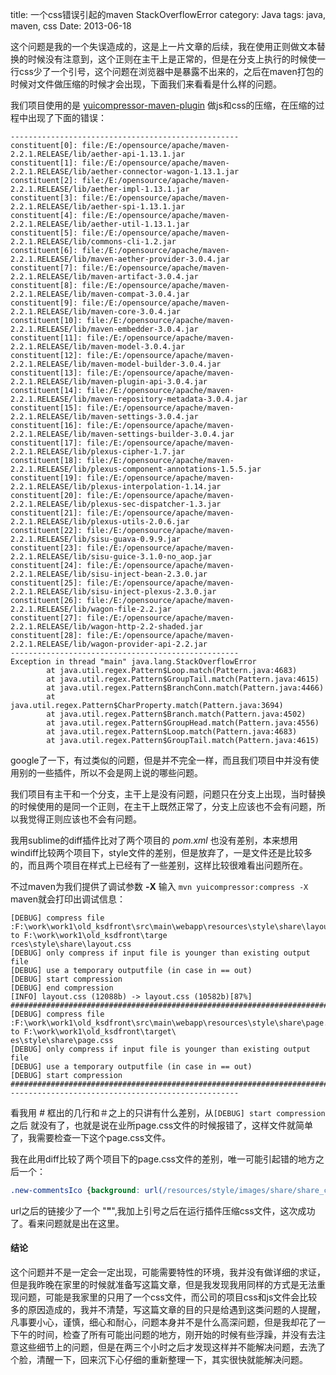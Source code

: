 title: 一个css错误引起的maven StackOverflowError
category: Java
tags: java, maven, css
Date: 2013-06-18

这个问题是我的一个失误造成的，这是上一片文章的后续，我在使用正则做文本替换的时候没有注意到，这个正则在主干上是正常的，但是在分支上执行的时候使一行css少了一个引号，这个问题在浏览器中是暴露不出来的，之后在maven打包的时候对文件做压缩的时候才会出现，下面我们来看看是什么样的问题。

我们项目使用的是 [yuicompressor-maven-plugin][1] 做js和css的压缩，在压缩的过程中出现了下面的错误：

```
---------------------------------------------------
constituent[0]: file:/E:/opensource/apache/maven-2.2.1.RELEASE/lib/aether-api-1.13.1.jar
constituent[1]: file:/E:/opensource/apache/maven-2.2.1.RELEASE/lib/aether-connector-wagon-1.13.1.jar
constituent[2]: file:/E:/opensource/apache/maven-2.2.1.RELEASE/lib/aether-impl-1.13.1.jar
constituent[3]: file:/E:/opensource/apache/maven-2.2.1.RELEASE/lib/aether-spi-1.13.1.jar
constituent[4]: file:/E:/opensource/apache/maven-2.2.1.RELEASE/lib/aether-util-1.13.1.jar
constituent[5]: file:/E:/opensource/apache/maven-2.2.1.RELEASE/lib/commons-cli-1.2.jar
constituent[6]: file:/E:/opensource/apache/maven-2.2.1.RELEASE/lib/maven-aether-provider-3.0.4.jar
constituent[7]: file:/E:/opensource/apache/maven-2.2.1.RELEASE/lib/maven-artifact-3.0.4.jar
constituent[8]: file:/E:/opensource/apache/maven-2.2.1.RELEASE/lib/maven-compat-3.0.4.jar
constituent[9]: file:/E:/opensource/apache/maven-2.2.1.RELEASE/lib/maven-core-3.0.4.jar
constituent[10]: file:/E:/opensource/apache/maven-2.2.1.RELEASE/lib/maven-embedder-3.0.4.jar
constituent[11]: file:/E:/opensource/apache/maven-2.2.1.RELEASE/lib/maven-model-3.0.4.jar
constituent[12]: file:/E:/opensource/apache/maven-2.2.1.RELEASE/lib/maven-model-builder-3.0.4.jar
constituent[13]: file:/E:/opensource/apache/maven-2.2.1.RELEASE/lib/maven-plugin-api-3.0.4.jar
constituent[14]: file:/E:/opensource/apache/maven-2.2.1.RELEASE/lib/maven-repository-metadata-3.0.4.jar
constituent[15]: file:/E:/opensource/apache/maven-2.2.1.RELEASE/lib/maven-settings-3.0.4.jar
constituent[16]: file:/E:/opensource/apache/maven-2.2.1.RELEASE/lib/maven-settings-builder-3.0.4.jar
constituent[17]: file:/E:/opensource/apache/maven-2.2.1.RELEASE/lib/plexus-cipher-1.7.jar
constituent[18]: file:/E:/opensource/apache/maven-2.2.1.RELEASE/lib/plexus-component-annotations-1.5.5.jar
constituent[19]: file:/E:/opensource/apache/maven-2.2.1.RELEASE/lib/plexus-interpolation-1.14.jar
constituent[20]: file:/E:/opensource/apache/maven-2.2.1.RELEASE/lib/plexus-sec-dispatcher-1.3.jar
constituent[21]: file:/E:/opensource/apache/maven-2.2.1.RELEASE/lib/plexus-utils-2.0.6.jar
constituent[22]: file:/E:/opensource/apache/maven-2.2.1.RELEASE/lib/sisu-guava-0.9.9.jar
constituent[23]: file:/E:/opensource/apache/maven-2.2.1.RELEASE/lib/sisu-guice-3.1.0-no_aop.jar
constituent[24]: file:/E:/opensource/apache/maven-2.2.1.RELEASE/lib/sisu-inject-bean-2.3.0.jar
constituent[25]: file:/E:/opensource/apache/maven-2.2.1.RELEASE/lib/sisu-inject-plexus-2.3.0.jar
constituent[26]: file:/E:/opensource/apache/maven-2.2.1.RELEASE/lib/wagon-file-2.2.jar
constituent[27]: file:/E:/opensource/apache/maven-2.2.1.RELEASE/lib/wagon-http-2.2-shaded.jar
constituent[28]: file:/E:/opensource/apache/maven-2.2.1.RELEASE/lib/wagon-provider-api-2.2.jar
---------------------------------------------------
Exception in thread "main" java.lang.StackOverflowError
        at java.util.regex.Pattern$Loop.match(Pattern.java:4683)
        at java.util.regex.Pattern$GroupTail.match(Pattern.java:4615)
        at java.util.regex.Pattern$BranchConn.match(Pattern.java:4466)
        at java.util.regex.Pattern$CharProperty.match(Pattern.java:3694)
        at java.util.regex.Pattern$Branch.match(Pattern.java:4502)
        at java.util.regex.Pattern$GroupHead.match(Pattern.java:4556)
        at java.util.regex.Pattern$Loop.match(Pattern.java:4683)
        at java.util.regex.Pattern$GroupTail.match(Pattern.java:4615)
```

google了一下，有过类似的问题，但是并不完全一样，而且我们项目中并没有使用别的一些插件，所以不会是网上说的哪些问题。

我们项目有主干和一个分支，主干上是没有问题，问题只在分支上出现，当时替换的时候使用的是同一个正则，在主干上既然正常了，分支上应该也不会有问题，所以我觉得正则应该也不会有问题。

我用sublime的diff插件比对了两个项目的 *pom.xml* 也没有差别，本来想用windiff比较两个项目下，style文件的差别，但是放弃了，一是文件还是比较多的，而且两个项目在样式上已经有了一些差别，这样比较很难看出问题所在。

不过maven为我们提供了调试参数 **-X** 输入 `mvn yuicompressor:compress -X` maven就会打印出调试信息：

```
[DEBUG] compress file :F:\work\work1\old_ksdfront\src\main\webapp\resources\style\share\layout.css to F:\work\work1\old_ksdfront\targe
rces\style\share\layout.css
[DEBUG] only compress if input file is younger than existing output file
[DEBUG] use a temporary outputfile (in case in == out)
[DEBUG] start compression
[DEBUG] end compression
[INFO] layout.css (12088b) -> layout.css (10582b)[87%]
###############################################################################
[DEBUG] compress file :F:\work\work1\old_ksdfront\src\main\webapp\resources\style\share\page.css to F:\work\work1\old_ksdfront\target\
es\style\share\page.css
[DEBUG] only compress if input file is younger than existing output file
[DEBUG] use a temporary outputfile (in case in == out)
[DEBUG] start compression
###############################################################################
---------------------------------------------------
```

看我用 *#* 框出的几行和＃之上的只讲有什么差别，从`[DEBUG] start compression` 之后 就没有了，也就是说在业所page.css文件的时候报错了，这样文件就简单了，我需要检查一下这个page.css文件。

我在此用diff比较了两个项目下的page.css文件的差别，唯一可能引起错的地方之后一个：

```css
.new-commentsIco {background: url(/resources/style/images/share/share_c.png") -189px -509px; padding-left: 15px;}
```

url之后的链接少了一个 "**"**",我加上引号之后在运行插件压缩css文件，这次成功了。看来问题就是出在这里。

#### 结论

这个问题并不是一定会一定出现，可能需要特性的环境，我并没有做详细的求证，但是我昨晚在家里的时候就准备写这篇文章，但是我发现我用同样的方式是无法重现问题，可能是我家里的只用了一个css文件，而公司的项目css和js文件会比较多的原因造成的，我并不清楚，写这篇文章的目的只是给遇到这类问题的人提醒，凡事要小心，谨慎，细心和耐心，问题本身并不是什么高深问题，但是我却花了一下午的时间，检查了所有可能出问题的地方，刚开始的时候有些浮躁，并没有去注意这些细节上的问题，但是在两三个小时之后才发现这样并不能解决问题，去洗了个脸，清醒一下，回来沉下心仔细的重新整理一下，其实很快就能解决问题。



[1]: https://github.com/davidB/yuicompressor-maven-plugin "yuicompressor-maven-plugin"
